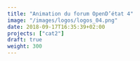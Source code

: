 ```yaml
---
title: "Animation du forum OpenD’état 4"
image: "/images/logos/logos_04.png"
date: 2018-09-17T16:35:39+02:00
projects: ["cat2"]
draft: true
weight: 300
---
```


